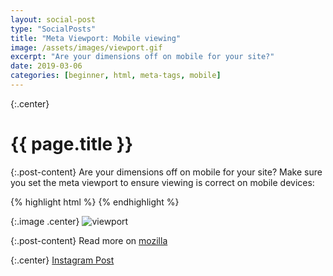 ```yaml
---
layout: social-post
type: "SocialPosts"
title: "Meta Viewport: Mobile viewing"
image: /assets/images/viewport.gif
excerpt: "Are your dimensions off on mobile for your site?"
date: 2019-03-06
categories: [beginner, html, meta-tags, mobile]
---
```

{:.center}
# {{ page.title }}

{:.post-content}
Are your dimensions off on mobile for your site? Make sure you set the meta 
viewport to ensure viewing is correct on mobile devices:

{% highlight html %}
<meta name="viewport" content="width=device-width, initial-scale=1">
{% endhighlight %}

{:.image .center}
![viewport]({{page.image}})

{:.post-content}
Read more on <a href="https://developer.mozilla.org/en-US/docs/Mozilla/Mobile/Viewport_meta_tag" target="_blank">mozilla</a>

{:.center}
<a href="https://www.instagram.com/p/BuqWRf1nx6w/" target="_blank">Instagram Post</a>
